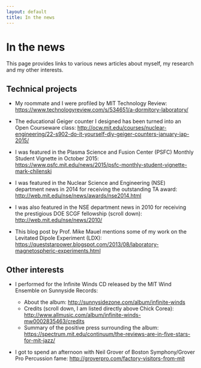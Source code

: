 ```yaml
---
layout: default
title: In the news
---
```


# In the news

This page provides links to various news articles about myself, my research and my other interests.

## Technical projects

* My roommate and I were profiled by MIT Technology Review: <https://www.technologyreview.com/s/534651/a-dormitory-laboratory/>

* The educational Geiger counter I designed has been turned into an Open Courseware class: <http://ocw.mit.edu/courses/nuclear-engineering/22-s902-do-it-yourself-diy-geiger-counters-january-iap-2015/>

* I was featured in the Plasma Science and Fusion Center (PSFC) Monthly Student Vignette in October 2015: <https://www.psfc.mit.edu/news/2015/psfc-monthly-student-vignette-mark-chilenski>

* I was featured in the Nuclear Science and Engineering (NSE) department news in 2014 for receiving the outstanding TA award: <http://web.mit.edu/nse/news/awards/nse2014.html>

* I was also featured in the NSE department news in 2010 for receiving the prestigious DOE SCGF fellowship (scroll down): <http://web.mit.edu/nse/news/2010/>

* This blog post by Prof. Mike Mauel mentions some of my work on the Levitated Dipole Experiment (LDX): <https://queststarpower.blogspot.com/2013/08/laboratory-magnetospheric-experiments.html>

## Other interests

* I performed for the Infinite Winds CD released by the MIT Wind Ensemble on Sunnyside Records:

    * About the album: <http://sunnysidezone.com/album/infinite-winds>
    * Credits (scroll down, I am listed directly above Chick Corea): <http://www.allmusic.com/album/infinite-winds-mw0002835463/credits>
    * Summary of the positive press surrounding the album: <https://spectrum.mit.edu/continuum/the-reviews-are-in-five-stars-for-mit-jazz/>

* I got to spend an afternoon with Neil Grover of Boston Symphony/Grover Pro Percussion fame: <http://groverpro.com/factory-visitors-from-mit>